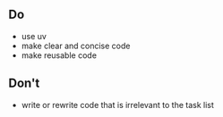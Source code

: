 ## Do

- use uv
- make clear and concise code
- make reusable code

## Don't

- write or rewrite code that is irrelevant to the task list